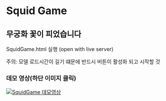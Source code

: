 # Squid Game
## 무궁화 꽃이 피었습니다

SquidGame.html 실행 (open with live server)

주의: 모델 로드시간이 길기 떄문에 반드시 버튼이 활성화 되고 시작할 것

### 데모 영상(하단 이미지 클릭)
[![SquidGame 데모영상](http://img.youtube.com/vi/Saa7xNdRZ-Y/0.jpg)](https://youtu.be/Saa7xNdRZ-Y)
